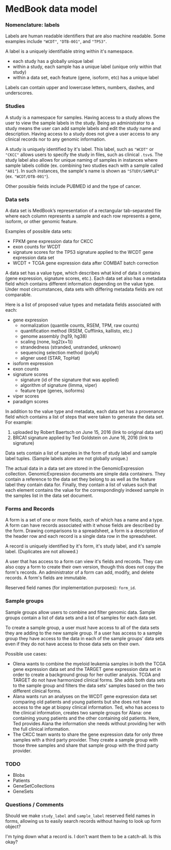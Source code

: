 # MedBook data model

### Nomenclature: labels

Labels are human readable identifiers that are also machine readable. Some examples include `"WCDT"`, `"DTB-001"`, and `"TP53"`.

A label is a uniquely identifiable string within it's namespace.
- each study has a globally unique label
- within a study, each sample has a unique label (unique only within that study)
- within a data set, each feature (gene, isoform, etc) has a unique label

Labels can contain upper and lowercase letters, numbers, dashes, and underscores.

### Studies

A study is a namespace for samples. Having access to a study allows the user to view the sample labels in the study. Being an administrator to a study means the user can add sample labels and edit the study name and description. Having access to a study does not give a user access to any clinical records nor to any genomic information.

A study is uniquely identified by it's label. This label, such as `"WCDT"` or `"CKCC"` allows users to specify the study in files, such as clinical `.tsv`s. The study label also allows for unique naming of samples in instances where sample labels collide (ex. combining two studies each with a sample called `"A01"`). In such instances, the sample's name is shown as  `"STUDY/SAMPLE"` (ex. `"WCDT/DTB-001"`).

Other possible fields include PUBMED id and the type of cancer.

### Data sets

A data set is MedBook’s representation of a rectangular tab-separated file where each column represents a sample and each row represents a gene, isoform, or other genomic feature.

Examples of possible data sets:
- FPKM gene expression data for CKCC
- exon counts for WCDT
- signature scores for the TP53 signature applied to the WCDT gene expression data set
- WCDT + TCGA gene expression data after COMBAT batch correction

A data set has a value type, which describes what kind of data it contains (gene expression, signature scores, etc.). Each data set also has a metadata field which contains different information depending on the value type. Under most circumstances, data sets with differing metadata fields are not comparable.

Here is a list of proposed value types and metadata fields associated with each:
- gene expression
  - normalization (quantile counts, RSEM, TPM, raw counts)
  - quantification method (RSEM, Cufflinks, kallisto, etc.)
  - genome assembly (hg19, hg38)
  - scaling (none, log2(x+1))
  - strandedness (stranded, unstranded, unknown)
  - sequencing selection method (polyA)
  - aligner used (STAR, TopHat)
- isoform expression
- exon counts
- signature scores
  - signature (id of the signature that was applied)
  - algorithm of signature (limma, viper)
  - feature type (genes, isoforms)
- viper scores
- paradigm scores

In addition to the value type and metadata, each data set has a provenance field which contains a list of steps that were taken to generate the data set. For example:
1. uploaded by Robert Baertsch on June 15, 2016 (link to original data set)
2. BRCA1 signature applied by Ted Goldstein on June 16, 2016 (link to signature)

Data sets contain a list of samples in the form of study label and sample label tuples. (Sample labels alone are not globally unique.)

The actual data in a data set are stored in the GenomicExpression collection. GenomicExpression documents are simple data containers. They contain a reference to the data set they belong to as well as the feature label they contain data for. Finally, they contain a list of values such that each element contains the value for the correspondingly indexed sample in the samples list in the data set document.

### Forms and Records

A form is a set of one or more fields, each of which has a name and a type. A form can have records associated with it whose fields are described by the form. Drawing comparisons to a spreadsheet, a form is a description of the header row and each record is a single data row in the spreadsheet.

A record is uniquely identified by it's form, it's study label, and it's sample label. (Duplicates are not allowed.)

A user that has access to a form can view it's fields and records. They can also copy a form to create their own version, though this does not copy the form's records. An administrator of a form can add, modify, and delete records. A form's fields are immutable.

Reserved field names (for implementation purposes): `form_id`.

### Sample groups

Sample groups allow users to combine and filter genomic data. Sample groups contain a list of data sets and a list of samples for each data set.

To create a sample group, a user must have access to all of the data sets they are adding to the new sample group. If a user has access to a sample group they have access to the data in each of the sample groups' data sets even if they do not have access to those data sets on their own.

Possible use cases:
- Olena wants to combine the myeloid leukemia samples in both the TCGA gene expression data set and the TARGET gene expression data set in order to create a background group for her outlier analysis. TCGA and TARGET do not have harmonized clinical forms. She adds both data sets to the sample group and filters the data sets' samples based on the two different clinical forms.
- Alana wants run an analyses on the WCDT gene expression data set comparing old patients and young patients but she does not have access to the age at biopsy clinical information. Ted, who has access to the clinical information, creates two sample groups for Alana: one containing young patients and the other containing old patients. Here, Ted provides Alana the information she needs without providing her with the full clinical information.
- The CKCC team wants to share the gene expression data for only three samples with a third party provider. They create a sample group with those three samples and share that sample group with the third party provider.

### TODO
- Blobs
- Patients
- GeneSetCollections
- GeneSets

### Questions / Comments

Should we make `study_label` and `sample_label` reserved field names in forms, allowing us to easily search records without having to look up form object?

I'm tying down what a record is. I don't want them to be a catch-all. Is this okay?
